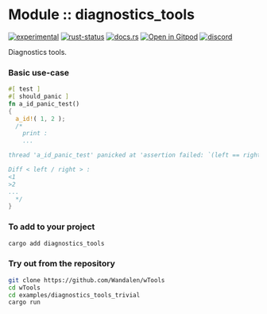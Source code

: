 <!-- {{# generate.module_header{} #}} -->

# Module :: diagnostics_tools
[![experimental](https://raster.shields.io/static/v1?label=stability&message=experimental&color=orange&logoColor=eee)](https://github.com/emersion/stability-badges#experimental) [![rust-status](https://github.com/Wandalen/wTools/actions/workflows/ModuleDiagnosticsToolsPush.yml/badge.svg)](https://github.com/Wandalen/wTools/actions/workflows/ModuleDiagnosticsToolsPush.yml) [![docs.rs](https://img.shields.io/docsrs/diagnostics_tools?color=e3e8f0&logo=docs.rs)](https://docs.rs/diagnostics_tools) [![Open in Gitpod](https://raster.shields.io/static/v1?label=try&message=online&color=eee&logo=gitpod&logoColor=eee)](https://gitpod.io/#RUN_PATH=.,SAMPLE_FILE=sample%2Frust%2Fdiagnostics_tools_trivial_sample%2Fsrc%2Fmain.rs,RUN_POSTFIX=--example%20diagnostics_tools_trivial_sample/https://github.com/Wandalen/wTools) [![discord](https://img.shields.io/discord/872391416519737405?color=eee&logo=discord&logoColor=eee&label=ask)](https://discord.gg/m3YfbXpUUY)

Diagnostics tools.

### Basic use-case

<!-- {{# generate.module_sample{} #}} -->

```rust
#[ test ]
#[ should_panic ]
fn a_id_panic_test()
{
  a_id!( 1, 2 );
  /*
    print :
    ...

thread 'a_id_panic_test' panicked at 'assertion failed: `(left == right)`

Diff < left / right > :
<1
>2
...
  */
}
```
<!-- zzz : qqq : add --> <!-- aaa : added -->

### To add to your project

```sh
cargo add diagnostics_tools
```

### Try out from the repository

```sh
git clone https://github.com/Wandalen/wTools
cd wTools
cd examples/diagnostics_tools_trivial
cargo run
```
